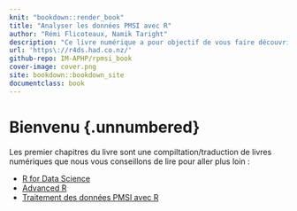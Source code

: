 ```yaml
---
knit: "bookdown::render_book"
title: "Analyser les données PMSI avec R"
author: "Rémi Flicoteaux, Namik Taright"
description: "Ce livre numérique a pour objectif de vous faire découvrir comment le logiciel R pour vous permettre d'analyser efficacement les données PMSI. La première partie comprend une introduction rapide au language de programmation R avec l'apport des packages de la collection tidyverse. De part son utilité, nous avons également fait un rapide rappel de l'utilisation du logiciel git pour organiser le partage du code informatiquje. La suite du livre comprend une introduction à l'utilisation du package pmesayr qui ne remplace pas la lecture de l'excellent livre de Guillaume. Enfin, nous montrerons par l'exemple comment réaliser des projets d'analyse des données PMSI avec R"
url: 'https\://r4ds.had.co.nz/'
github-repo: IM-APHP/rpmsi_book
cover-image: cover.png
site: bookdown::bookdown_site
documentclass: book
---
```


# Bienvenu {.unnumbered}

Les premier chapitres du livre sont une compiltation/traduction de livres numériques que nous vous conseillons de lire pour aller plus loin :

-   [R for Data Science](https://r4ds.had.co.nz/)
-   [Advanced R](https://adv-r.hadley.nz)
-   [Traitement des données PMSI avec R](https://guillaumepressiat.github.io/pmeasyr-book/)

